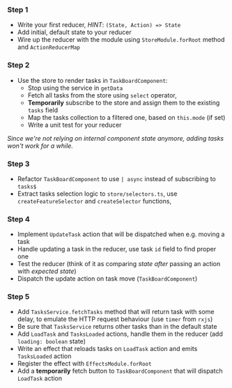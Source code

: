 ### Step 1

* Write your first reducer, _HINT_: `(State, Action) => State`
* Add initial, default state to your reducer 
* Wire up the reducer with the module using `StoreModule.forRoot` method and `ActionReducerMap`

### Step 2
* Use the store to render tasks in `TaskBoardComponent`:
  * Stop using the service in `getData`
  * Fetch all tasks from the store using `select` operator,
  * **Temporarily** subscribe to the store and assign them to the existing `tasks` field
  * Map the tasks collection to a filtered one, based on `this.mode` (if set)
  * Write a unit test for your reducer
  
_Since we're not relying on internal component state anymore, adding tasks won't work for a while._

### Step 3

* Refactor `TaskBoardComponent` to use `| async` instead of subscribing to `tasks$`
* Extract tasks selection logic to `store/selectors.ts`, use `createFeatureSelector` and `createSelector` functions,

### Step 4

* Implement `UpdateTask` action that will be dispatched when e.g. moving a task
* Handle updating a task in the reducer, use task `id` field to find proper one 
* Test the reducer (think of it as comparing _state after_ passing an action with _expected state_)
* Dispatch the update action on task move (`TaskBoardComponent`)

### Step 5

* Add `TasksService.fetchTasks` method that will return task with some delay, to emulate the HTTP request behaviour (use `timer` from `rxjs`)
* Be sure that `TasksService` returns other tasks than in the default state
* Add `LoadTask` and `TasksLoaded` actions, handle them in the reducer (add `loading: boolean` state)
* Write an effect that reloads tasks on `LoadTask` action and emits `TasksLoaded` action 
* Register the effect with `EffectsModule.forRoot`
* Add a **temporarily** fetch button to `TaskBoardComponent` that will dispatch `LoadTask` action


